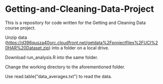 # Getting-and-Cleaning-Data-Project
This is a repository for code written for the Getting and Cleaning Data course project.

Unzip data (https://d396qusza40orc.cloudfront.net/getdata%2Fprojectfiles%2FUCI%20HAR%20Dataset.zip) into a folder on a local drive.

Download run_analysis.R into the same folder.

Change the working directory to the aforementioned folder.

Use read.table("data_averages.txt") to read the data. 
